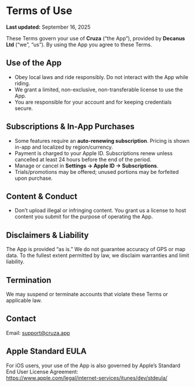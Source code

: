 # Terms of Use
**Last updated:** September 16, 2025

These Terms govern your use of **Cruza** (“the App”), provided by **Decanus Ltd** (“we”, “us”). By using the App you agree to these Terms.

## Use of the App
- Obey local laws and ride responsibly. Do not interact with the App while riding.
- We grant a limited, non-exclusive, non-transferable license to use the App.
- You are responsible for your account and for keeping credentials secure.

## Subscriptions & In-App Purchases
- Some features require an **auto-renewing subscription**. Pricing is shown in-app and localized by region/currency.
- Payment is charged to your Apple ID. Subscriptions renew unless cancelled at least 24 hours before the end of the period.
- Manage or cancel in **Settings → Apple ID → Subscriptions**.
- Trials/promotions may be offered; unused portions may be forfeited upon purchase.

## Content & Conduct
- Don’t upload illegal or infringing content. You grant us a license to host content you submit for the purpose of operating the App.

## Disclaimers & Liability
The App is provided “as is.” We do not guarantee accuracy of GPS or map data. To the fullest extent permitted by law, we disclaim warranties and limit liability.

## Termination
We may suspend or terminate accounts that violate these Terms or applicable law.

## Contact
Email: [support@cruza.app](mailto:support@cruza.app)

## Apple Standard EULA
For iOS users, your use of the App is also governed by Apple’s Standard End User License Agreement:  
<https://www.apple.com/legal/internet-services/itunes/dev/stdeula/>
